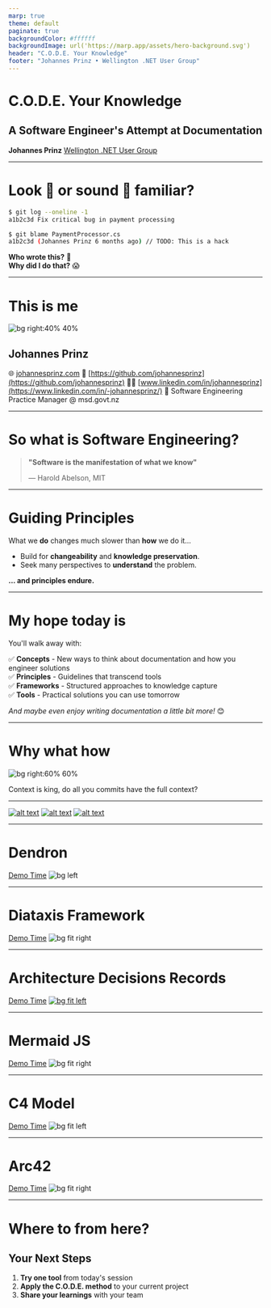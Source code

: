 ```yaml
---
marp: true
theme: default
paginate: true
backgroundColor: #ffffff
backgroundImage: url('https://marp.app/assets/hero-background.svg')
header: "C.O.D.E. Your Knowledge"
footer: "Johannes Prinz • Wellington .NET User Group"
---
```


<!-- _class: lead -->

# **C.O.D.E. Your Knowledge**

## A Software Engineer's Attempt at Documentation

**Johannes Prinz**
[Wellington .NET User Group](https://www.meetup.com/wellidotnet/events/308565157/)

---

<!-- _class: lead -->

# Look 🙈 or sound 🙉 familiar?

```bash
$ git log --oneline -1
a1b2c3d Fix critical bug in payment processing

$ git blame PaymentProcessor.cs
a1b2c3d (Johannes Prinz 6 months ago) // TODO: This is a hack
```

**Who wrote this?** 🤔  
**Why did I do that?** 😱

---

# This is me

![bg right:40% 40%](https://avatars.githubusercontent.com/u/1687127?s=400)

## Johannes Prinz

🌐 [johannesprinz.com](https://www.johannesprinz.com)
🐙 [https://github.com/johannesprinz](https://github.com/johannesprinz)
👨‍💻 [www.linkedin.com/in/johannesprinz](https://www.linkedin.com/in/-johannesprinz/)
💼 Software Engineering Practice Manager @ msd.govt.nz

---

# So what is Software Engineering?

> **"Software is the manifestation of what we know"**
>
> — Harold Abelson, MIT

<!--

The quote "software is the manifestation of what we know" is attributed to
      [Harold Abelson][hal], a professor of Electrical Engineering and Computer
      Science at MIT. He is known for emphasizing the importance of writing
      clean, understandable code and ensuring that the process of coding
      facilitates human understanding.
      [Inspiring-software-development-quotes][quotes]
    - What is the process of Software Engineering?
      - We are creating knowledge, and the best way is via learning.
      - We learn best through play and experimentation.
[hal]: https://en.wikipedia.org/wiki/Hal_Abelson
[quotes]:
  https://blog.rarecrew.com/post/inspiring-software-development-quotes-to-fuel-your-coding-journey

 -->

---

# Guiding Principles

What we **do** changes much slower than **how** we do it...

- Build for **changeability** and **knowledge preservation**.
- Seek many perspectives to **understand** the problem.

**... and principles endure.**
<!-- 
- Frameworks come and go
- Languages evolve
- Tools change daily
 -->
---

# My hope today is

You'll walk away with:

✅ **Concepts** - New ways to think about documentation and how you engineer solutions  
✅ **Principles** - Guidelines that transcend tools  
✅ **Frameworks** - Structured approaches to knowledge capture  
✅ **Tools** - Practical solutions you can use tomorrow

_And maybe even enjoy writing documentation a little bit more!_ 😊

---

# Why what how

![bg right:60% 60%](image.png)

Context is king, do all you commits have the full context?

<!--

- The Why ( Values, Documentation, Commit messages, Comments )
- The What ( Principles, Documentation, Tests )
- The How ( Process, Architecture, Code, Tools )

https://www.johannesprinz.com/posts/03-software-engineering-quickstart-guide/
[Markdown](https://www.markdownguide.org/) Can we agree that this is much better that WYSIWYG
editors? Google docs has native support. And it's fast becoming the language
of AI

    Note tickets are transient artefacts, they are not your requirements management system.
 -->
---

[![alt text](image-1.png)](ttps://www.youtube.com/watch?v=iS9mbqho6s0)
[![alt text](image-2.png)](https://www.youtube.com/watch?v=Z5OrR99OpiY&t=1018s)
[![alt text](image-3.png)](https://www.youtube.com/watch?v=6KSVDvPnUpU)

<!--
- Running Notes (As build documentation) [Keynote: Steps to Wisdom - Kate
  Gregory - NDC TechTown 2023][kate]
- Style guide [Engineering Documentation • Lorna Jane Mitchell • GOTO
  2022][lorna]
  - Use templates (types)
  - add hyperlinks (references)
  - use active wording (naming conventions)
  - formatting guidelines (linters)
  - positive and respectful language
  - title, verbs and sentence case
  - screenshots and examples values
  - what not to do
- C.O.D.E [Develop a Second Brain - Michela Bertaina - NDC London 2025][michela]
  - Collect (make it work)
  - Organise (refactor)
  - Distil (reuse)
  - Express (build once publish many times)

-->

---

# Dendron

[Demo Time](https://www.dendron.so/)
![bg left](image-4.png)

<!--
  - Part of the capture and organise steps
  - Create a note
  - Refactor
  - Show graph
  - acronyms 
  - Introduce the concept of (Augmenters)
  - doctor cli
-->
---

# Diataxis Framework

[Demo Time](https://diataxis.fr/)
![bg fit right](https://diataxis.fr/_images/diataxis.png)

<!--
More useful templates and guides, great for prompting AI to adhere to when creating content with assistance.
Who are we writing this information for? What is the purpose of this documentation?
Be kind to your future self.
-->

---

 # Architecture Decisions Records

[Demo Time](https://github.com/npryce/adr-tools)
[![bg fit left](image-5.png)](https://adr.github.io/adr-templates/)

<!--
Good template to use for capturing decision.
Should you capture every decision this way?
-->
---

# Mermaid JS

[Demo Time](mermaid.live)
![bg fit right](https://mermaid.js.org/hero-chart-dark.svg)


---

# C4 Model

[Demo Time](https://c4model.com/)
![bg fit left](https://c4model.com/images/c4-overview.png)

<!--
- Pictures are worth a thousand words
- Introduces the 4 levels of abstraction for software architecture
- [C4Model](https://c4model.com/)
  - System Landscape diagram
  - Deployment diagram
  - [Diagramming checklist](https://c4model.com/diagrams/checklist)
  - [Structurizr](https://structurizr.com/)
  - `docker run -it --rm -p 8081:8080 -v $(pwd):/usr/local/structurizr structurizr/lite`
  - http://localhost:8081/workspace/documentation

  - Diagrams type of aggregator and change of perspective.
-->
---

# Arc42

[Demo Time](https://arc42.org/)
![bg fit right](https://arc42.org/images/home/canvas-overview-850.webp)

<!--
More templates and guides, great for prompting AI to adhere to when creating content with assistance.
-->

---

<!-- _class: lead -->

# Where to from here?

<!--
AI is introducing yet another abstraction
AI is a great translator, get it to help you gain more perspectives.
And see how you can use some of the tools to automate documentation generation
as part of your development pipelines
-->
## Your Next Steps

1. **Try one tool** from today's session
2. **Apply the C.O.D.E. method** to your current project
3. **Share your learnings** with your team
